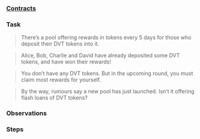 ### [Contracts](https://github.com/tinchoabbate/damn-vulnerable-defi/tree/v3.0.0/contracts/the-rewarder)

### Task 
>There’s a pool offering rewards in tokens every 5 days for those who deposit their DVT tokens into it.

>Alice, Bob, Charlie and David have already deposited some DVT tokens, and have won their rewards!

>You don’t have any DVT tokens. But in the upcoming round, you must claim most rewards for yourself.

>By the way, rumours say a new pool has just launched. Isn’t it offering flash loans of DVT tokens?
### Observations

### Steps